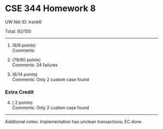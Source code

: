 # CSE 344 Homework 8

UW Net ID: trank6

Total: 92/100

---

1. (6/6 points)  
   Comments:   


2. (78/80 points)  
   Comments: 24 failures


3. (6/14 points)  
   Comments: Only 2 custom case found


### Extra Credit

4. ( 2 points)  
   Comments: Only 2 custom case found

---

Additional notes: Implementation has unclean transactions; EC done
